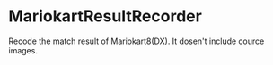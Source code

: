 # MariokartResultRecorder
Recode the  match result of Mariokart8(DX).
It dosen't include cource images.
